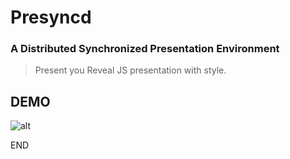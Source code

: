 # Presyncd

### A Distributed Synchronized Presentation Environment

> Present you Reveal JS presentation with style.

## DEMO

![alt](https://i.imgur.com/EjKqg8N.gif)

END